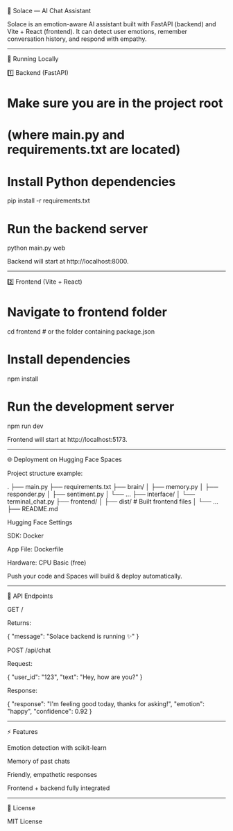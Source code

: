 🌸 Solace — AI Chat Assistant

Solace is an emotion-aware AI assistant built with FastAPI (backend) and Vite + React (frontend).
It can detect user emotions, remember conversation history, and respond with empathy.


---

🚀 Running Locally

1️⃣ Backend (FastAPI)

# Make sure you are in the project root
# (where main.py and requirements.txt are located)

# Install Python dependencies
pip install -r requirements.txt

# Run the backend server
python main.py web

Backend will start at http://localhost:8000.


---

2️⃣ Frontend (Vite + React)

# Navigate to frontend folder
cd frontend   # or the folder containing package.json

# Install dependencies
npm install

# Run the development server
npm run dev

Frontend will start at http://localhost:5173.


---

🌐 Deployment on Hugging Face Spaces

Project structure example:

.
├── main.py
├── requirements.txt
├── brain/
│   ├── memory.py
│   ├── responder.py
│   ├── sentiment.py
│   └── ...
├── interface/
│   └── terminal_chat.py
├── frontend/
│   ├── dist/          # Built frontend files
│   └── ...
├── README.md

Hugging Face Settings

SDK: Docker

App File: Dockerfile

Hardware: CPU Basic (free)


Push your code and Spaces will build & deploy automatically.


---

📂 API Endpoints

GET /

Returns:

{ "message": "Solace backend is running ✨" }

POST /api/chat

Request:

{
  "user_id": "123",
  "text": "Hey, how are you?"
}

Response:

{
  "response": "I'm feeling good today, thanks for asking!",
  "emotion": "happy",
  "confidence": 0.92
}


---

⚡ Features

Emotion detection with scikit-learn

Memory of past chats

Friendly, empathetic responses

Frontend + backend fully integrated



---

📜 License

MIT License